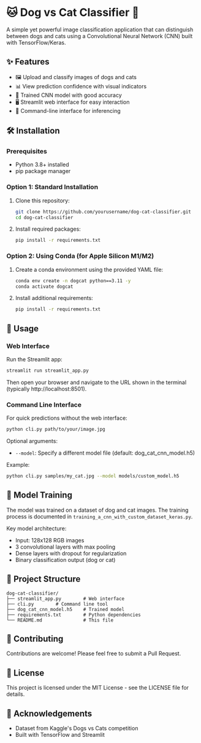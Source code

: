 # 🐱 Dog vs Cat Classifier 🐶

A simple yet powerful image classification application that can distinguish between dogs and cats using a Convolutional Neural Network (CNN) built with TensorFlow/Keras.

## ✨ Features

- 🖼️ Upload and classify images of dogs and cats
- 📊 View prediction confidence with visual indicators
- 🧠 Trained CNN model with good accuracy
- 🖥️ Streamlit web interface for easy interaction
- 📝 Command-line interface for inferencing

## 🛠️ Installation

### Prerequisites

- Python 3.8+ installed
- pip package manager

### Option 1: Standard Installation

1. Clone this repository:
   ```bash
   git clone https://github.com/yourusername/dog-cat-classifier.git
   cd dog-cat-classifier
   ```

2. Install required packages:
   ```bash
   pip install -r requirements.txt
   ```

### Option 2: Using Conda (for Apple Silicon M1/M2)

1. Create a conda environment using the provided YAML file:
   ```bash
   conda env create -n dogcat python==3.11 -y
   conda activate dogcat
   ```

2. Install additional requirements:
   ```bash
   pip install -r requirements.txt
   ```

## 🚀 Usage

### Web Interface

Run the Streamlit app:
```bash
streamlit run streamlit_app.py
```

Then open your browser and navigate to the URL shown in the terminal (typically http://localhost:8501).

### Command Line Interface

For quick predictions without the web interface:
```bash
python cli.py path/to/your/image.jpg
```

Optional arguments:
- `--model`: Specify a different model file (default: dog_cat_cnn_model.h5)

Example:
```bash
python cli.py samples/my_cat.jpg --model models/custom_model.h5
```

## 🧪 Model Training

The model was trained on a dataset of dog and cat images. The training process is documented in `training_a_cnn_with_custom_dataset_keras.py`.

Key model architecture:
- Input: 128x128 RGB images
- 3 convolutional layers with max pooling
- Dense layers with dropout for regularization
- Binary classification output (dog or cat)

## 📁 Project Structure

```
dog-cat-classifier/
├── streamlit_app.py        # Web interface
├── cli.py        # Command line tool
├── dog_cat_cnn_model.h5    # Trained model
├── requirements.txt        # Python dependencies
└── README.md               # This file
```

## 🤝 Contributing

Contributions are welcome! Please feel free to submit a Pull Request.

## 📄 License

This project is licensed under the MIT License - see the LICENSE file for details.

## 🙏 Acknowledgements

- Dataset from Kaggle's Dogs vs Cats competition
- Built with TensorFlow and Streamlit